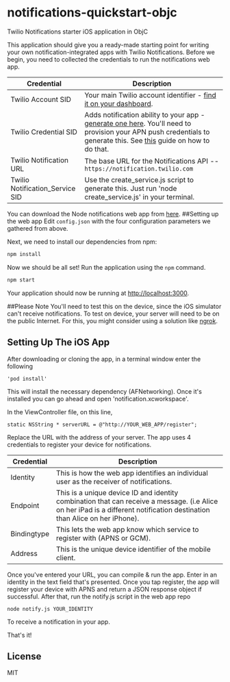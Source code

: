 # notifications-quickstart-objc

Twilio Notifications starter iOS application in ObjC

This application should give you a ready-made starting point for writing your
own notification-integrated apps with Twilio Notifications. Before we begin, you need to collected the credentials to run the notifications web app. 

Credential | Description
---------- | -----------
Twilio Account SID | Your main Twilio account identifier - [find it on your dashboard](https://www.twilio.com/user/account/settings).
Twilio Credential SID | Adds notification ability to your app - [generate one here](https://www.twilio.com/user/account/ip-messaging/credentials). You'll need to provision your APN push credentials to generate this. See [this](https://www.twilio.com/docs/api/ip-messaging/guides/push-notifications-ios) guide on how to do that.
Twilio Notification URL | The base URL for the Notifications API -- `https://notification.twilio.com`
Twilio Notification_Service SID | Use the create_service.js script to generate this. Just run 'node create_service.js' in your terminal.

You can download the Node notifications web app from [here](https://github.com/TwilioDevEd/notifications-quickstart-node).
##Setting up the web app
Edit `config.json` with the four configuration parameters we gathered from above.

Next, we need to install our dependencies from npm:

```bash
npm install
```

Now we should be all set! Run the application using the `npm` command.

```bash
npm start
```

Your application should now be running at [http://localhost:3000](http://localhost:3000). 

##Please Note
You'll need to test this on the device, since the iOS simulator can't receive notifications. To test on device, your server will need to be on the public Internet. For this, you might consider using a solution like [ngrok](https://ngrok.com/).

## Setting Up The iOS App
After downloading or cloning the app, in a terminal window enter the following

    'pod install'

This will install the necessary dependency (AFNetworking). Once it's installed you
can go ahead and open 'notification.xcworkspace'. 

In the ViewController file, on this line,

    static NSString * serverURL = @"http://YOUR_WEB_APP/register";

Replace the URL with the address of your server. The app uses 4 credentials to register your device for notifications.

Credential | Description
---------- | -----------
Identity | This is how the web app identifies an individual user as the receiver of notifications.
Endpoint | This is a unique device ID and identity combination that can receive a message. (i.e Alice on her iPad is a different notification destination than Alice on her iPhone).
Bindingtype | This lets the web app know which service to register with (APNS or GCM).
Address | This is the unique device identifier of the mobile client.

Once you've entered your URL, you can compile & run the app. Enter in an identity in the text field that's presented. Once you tap register, the app will register your device with APNS and return a JSON response object if successful. After that, run the notify.js script in the web app repo

    node notify.js YOUR_IDENTITY

To receive a notification in your app. 

That's it!

## License

MIT
